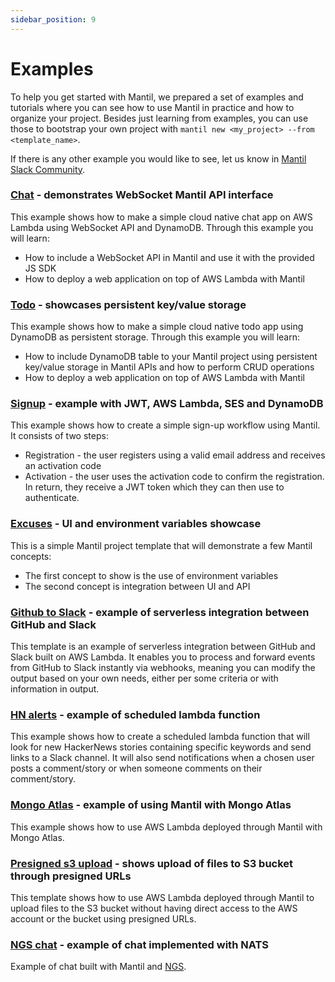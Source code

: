 ```yaml
---
sidebar_position: 9
---
```

# Examples

To help you get started with Mantil, we prepared a set of examples and tutorials where you can see how to use Mantil in practice and how to organize your project. Besides just learning from examples, you can use those to bootstrap your own project with `mantil new <my_project> --from <template_name>`.

If there is any other example you would like to see, let us know in [Mantil Slack Community](https://join.slack.com/t/mantilcommunity/shared_invite/zt-z3iy0lsn-7zD_6nqEucsgygTvHmnxAw).

### [Chat](https://github.com/mantil-io/example-chat) - demonstrates WebSocket Mantil API interface


This example shows how to make a simple cloud native chat app on AWS Lambda using WebSocket API and DynamoDB. Through this example you will learn:
* How to include a WebSocket API in Mantil and use it with the provided JS SDK
* How to deploy a web application on top of AWS Lambda with Mantil

### [Todo](https://github.com/mantil-io/example-todo) - showcases persistent key/value storage


This example shows how to make a simple cloud native todo app using DynamoDB as persistent storage. Through this example you will learn:
* How to include DynamoDB table to your Mantil project using persistent key/value storage in Mantil APIs and how to perform CRUD operations
* How to deploy a web application on top of AWS Lambda with Mantil

### [Signup](https://github.com/mantil-io/example-signup) - example with JWT, AWS Lambda, SES and DynamoDB

This example shows how to create a simple sign-up workflow using Mantil. It consists of two steps:
* Registration - the user registers using a valid email address and receives an activation code
* Activation - the user uses the activation code to confirm the registration. In return, they receive a JWT token which they can then use to authenticate.

### [Excuses](https://github.com/mantil-io/example-excuses) - UI and environment variables showcase

This is a simple Mantil project template that will demonstrate a few Mantil concepts:
* The first concept to show is the use of environment variables
* The second concept is integration between UI and API

### [Github to Slack](https://github.com/mantil-io/template-github-to-slack) - example of serverless integration between GitHub and Slack

This template is an example of serverless integration between GitHub and Slack built on AWS Lambda. It enables you to process and forward events from GitHub to Slack instantly via webhooks, meaning you can modify the output based on your own needs, either per some criteria or with information in output. 

### [HN alerts](https://github.com/mantil-io/example-hn-alerts) - example of scheduled lambda function

This example shows how to create a scheduled lambda function that will look for new HackerNews stories containing specific keywords and send links to a Slack channel. It will also send notifications when a chosen user posts a comment/story or when someone comments on their comment/story.

### [Mongo Atlas](https://github.com/mantil-io/example-mongo-atlas) - example of using Mantil with Mongo Atlas

This example shows how to use AWS Lambda deployed through Mantil with Mongo Atlas.

### [Presigned s3 upload](https://github.com/mantil-io/template-presigned-s3-upload) - shows upload of files to S3 bucket through presigned URLs

This template shows how to use AWS Lambda deployed through Mantil to upload files to the S3 bucket without having direct access to the AWS account or the bucket using presigned URLs.

### [NGS chat](https://github.com/mantil-io/example-ngs-chat) - example of chat implemented with NATS

Example of chat built with Mantil and [NGS](https://synadia.com/ngs).